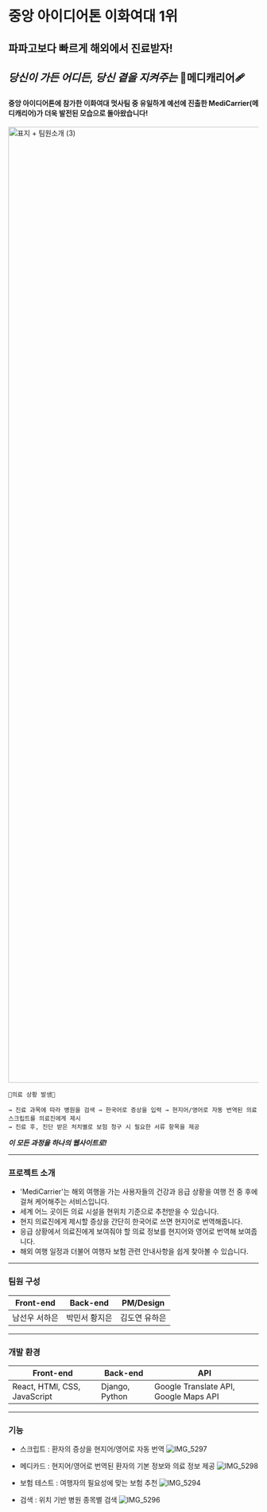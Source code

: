 # 중앙 아이디어톤 이화여대 1위
## 파파고보다 빠르게 해외에서 진료받자!
## *당신이 가든 어디든, 당신 곁을 지켜주는* 💉**메디캐리어**🩹

#### 중앙 아이디어톤에 참가한 이화여대 멋사팀 중 유일하게 예선에 진출한 MediCarrier(메디캐리어)가 더욱 발전된 모습으로 돌아왔습니다!
<img width="1920" alt="표지 + 팀원소개 (3)" src="https://github.com/user-attachments/assets/60ef4c31-cb69-4ae0-b0eb-f26fcd082a84">

```
🚨의료 상황 발생🚨

→ 진료 과목에 따라 병원을 검색 → 한국어로 증상을 입력 → 현지어/영어로 자동 번역된 의료 스크립트를 의료진에게 제시 
→ 진료 후, 진단 받은 처치별로 보험 청구 시 필요한 서류 항목을 제공
```
***이 모든 과정을 하나의 웹사이트로!***

---

### 프로젝트 소개
- 'MediCarrier'는 해외 여행을 가는 사용자들의 건강과 응급 상황을 여행 전 중 후에 걸쳐 케어해주는 서비스입니다.
- 세계 어느 곳이든 의료 시설을 현위치 기준으로 추천받을 수 있습니다.
- 현지 의료진에게 제시할 증상을 간단히 한국어로 쓰면 현지어로 번역해줍니다.
- 응급 상황에서 의료진에게 보여줘야 할 의료 정보를 현지어와 영어로 번역해 보여줍니다.
- 해외 여행 일정과 더불어 여행자 보험 관련 안내사항을 쉽게 찾아볼 수 있습니다.
---
### 팀원 구성
| Front-end       | Back-end       | PM/Design     |
|-----------------|-----------------|---------------|
| 남선우 서하은    | 박민서 황지은    | 김도연 유하은  |
---


### 개발 환경
| Front-end       | Back-end       | API     |
|-----------------|-----------------|---------------|
| React, HTMl, CSS, JavaScript     | Django, Python    | Google Translate API, Google Maps API  |
---

### 기능
- 스크립트 : 환자의 증상을 현지어/영어로 자동 번역
  ![IMG_5297](https://github.com/user-attachments/assets/6410470f-ab5c-4b3d-873d-373c7a13afa9)

- 메디카드 : 현지어/영어로 번역된 환자의 기본 정보와 의료 정보 제공
  ![IMG_5298](https://github.com/user-attachments/assets/f1d23edd-0139-4684-b5cc-2f7835ff511f)

- 보험 테스트 : 여행자의 필요성에 맞는 보험 추천
  ![IMG_5294](https://github.com/user-attachments/assets/89fbe2ff-7a62-4c86-b72d-5c8eb9d502e5)

- 검색 : 위치 기반 병원 종목별 검색 
![IMG_5296](https://github.com/user-attachments/assets/6ad44c35-6ad6-456b-9fd6-52495640a6bd)

